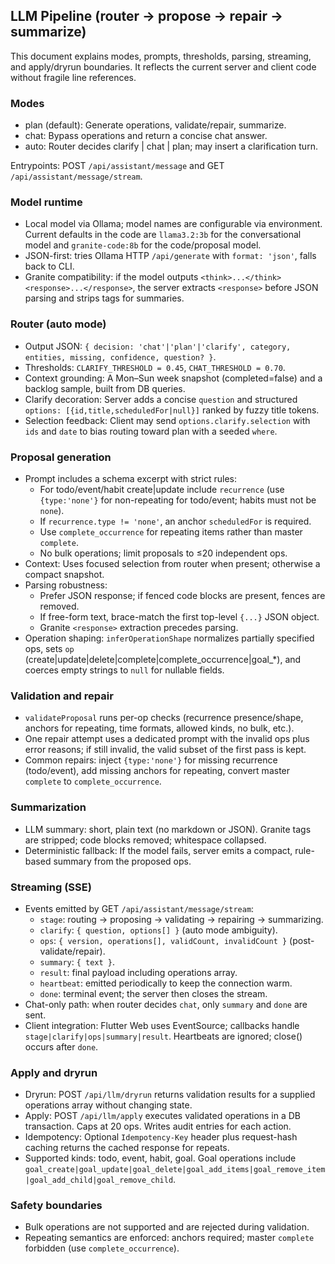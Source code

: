## LLM Pipeline (router → propose → repair → summarize)

This document explains modes, prompts, thresholds, parsing, streaming, and apply/dryrun boundaries. It reflects the current server and client code without fragile line references.

### Modes

- plan (default): Generate operations, validate/repair, summarize.
- chat: Bypass operations and return a concise chat answer.
- auto: Router decides clarify | chat | plan; may insert a clarification turn.

Entrypoints: POST `/api/assistant/message` and GET `/api/assistant/message/stream`.

### Model runtime

- Local model via Ollama; model names are configurable via environment. Current defaults in the code are `llama3.2:3b` for the conversational model and `granite-code:8b` for the code/proposal model.
- JSON-first: tries Ollama HTTP `/api/generate` with `format: 'json'`, falls back to CLI.
- Granite compatibility: if the model outputs `<think>...</think><response>...</response>`, the server extracts `<response>` before JSON parsing and strips tags for summaries.

### Router (auto mode)

- Output JSON: `{ decision: 'chat'|'plan'|'clarify', category, entities, missing, confidence, question? }`.
- Thresholds: `CLARIFY_THRESHOLD = 0.45`, `CHAT_THRESHOLD = 0.70`.
- Context grounding: A Mon–Sun week snapshot (completed=false) and a backlog sample, built from DB queries.
- Clarify decoration: Server adds a concise `question` and structured `options: [{id,title,scheduledFor|null}]` ranked by fuzzy title tokens.
- Selection feedback: Client may send `options.clarify.selection` with `ids` and `date` to bias routing toward plan with a seeded `where`.

### Proposal generation

- Prompt includes a schema excerpt with strict rules:
  - For todo/event/habit create|update include `recurrence` (use `{type:'none'}` for non-repeating for todo/event; habits must not be `none`).
  - If `recurrence.type != 'none'`, an anchor `scheduledFor` is required.
  - Use `complete_occurrence` for repeating items rather than master `complete`.
  - No bulk operations; limit proposals to ≤20 independent ops.
- Context: Uses focused selection from router when present; otherwise a compact snapshot.
- Parsing robustness:
  - Prefer JSON response; if fenced code blocks are present, fences are removed.
  - If free-form text, brace-match the first top-level `{...}` JSON object.
  - Granite `<response>` extraction precedes parsing.
- Operation shaping: `inferOperationShape` normalizes partially specified ops, sets `op` (create|update|delete|complete|complete_occurrence|goal_*), and coerces empty strings to `null` for nullable fields.

### Validation and repair

- `validateProposal` runs per-op checks (recurrence presence/shape, anchors for repeating, time formats, allowed kinds, no bulk, etc.).
- One repair attempt uses a dedicated prompt with the invalid ops plus error reasons; if still invalid, the valid subset of the first pass is kept.
- Common repairs: inject `{type:'none'}` for missing recurrence (todo/event), add missing anchors for repeating, convert master `complete` to `complete_occurrence`.

### Summarization

- LLM summary: short, plain text (no markdown or JSON). Granite tags are stripped; code blocks removed; whitespace collapsed.
- Deterministic fallback: If the model fails, server emits a compact, rule-based summary from the proposed ops.

### Streaming (SSE)

- Events emitted by GET `/api/assistant/message/stream`:
  - `stage`: routing → proposing → validating → repairing → summarizing.
  - `clarify`: `{ question, options[] }` (auto mode ambiguity).
  - `ops`: `{ version, operations[], validCount, invalidCount }` (post-validate/repair).
  - `summary`: `{ text }`.
  - `result`: final payload including operations array.
  - `heartbeat`: emitted periodically to keep the connection warm.
  - `done`: terminal event; the server then closes the stream.
- Chat-only path: when router decides `chat`, only `summary` and `done` are sent.
- Client integration: Flutter Web uses EventSource; callbacks handle `stage|clarify|ops|summary|result`. Heartbeats are ignored; close() occurs after `done`.

### Apply and dryrun

- Dryrun: POST `/api/llm/dryrun` returns validation results for a supplied operations array without changing state.
- Apply: POST `/api/llm/apply` executes validated operations in a DB transaction. Caps at 20 ops. Writes audit entries for each action.
- Idempotency: Optional `Idempotency-Key` header plus request-hash caching returns the cached response for repeats.
- Supported kinds: todo, event, habit, goal. Goal operations include `goal_create|goal_update|goal_delete|goal_add_items|goal_remove_item|goal_add_child|goal_remove_child`.

### Safety boundaries

- Bulk operations are not supported and are rejected during validation.
- Repeating semantics are enforced: anchors required; master `complete` forbidden (use `complete_occurrence`).



